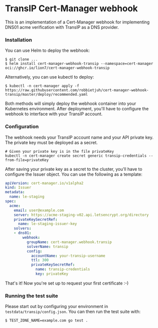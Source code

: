 # TransIP Cert-Manager webhook

This is an implementation of a Cert-Manager webhook for implementing DNS01 acme verification with TransIP as a DNS provider.

### Installation

You can use Helm to deploy the webhook:

```shell script
$ git clone ...
$ helm install cert-manager-webhook-transip --namespace=cert-manager oci://ghcr.io/lion7/cert-manager-webhook-transip
```

Alternatively, you can use kubectl to deploy:

```shell script
$ kubectl -n cert-manager apply -f https://raw.githubusercontent.com/robbietjuh/cert-manager-webhook-transip/master/deploy/recommended.yaml
```

Both methods will simply deploy the webhook container into your Kubernetes environment. After deployment, you'll have to configure the webhook to interface with your TransIP account.

### Configuration

The webhook needs your TransIP account name and your API private key. The private key must be deployed as a secret.

```shell script
# Given your private key is in the file privateKey
kubectl -n cert-manager create secret generic transip-credentials --from-file=privateKey
```

After saving your private key as a secret to the cluster, you'll have to configure the Issuer object. You can use the following as a template:

```yaml
apiVersion: cert-manager.io/v1alpha2
kind: Issuer
metadata:
  name: le-staging
spec:
  acme:
    email: user@example.com
    server: https://acme-staging-v02.api.letsencrypt.org/directory
    privateKeySecretRef:
      name: le-staging-issuer-key
    solvers:
    - dns01:
        webhook:
          groupName: cert-manager.webhook.transip
          solverName: transip
          config:
            accountName: your-transip-username
            ttl: 300
            privateKeySecretRef:
              name: transip-credentials
              key: privateKey
```

That's it! Now you're set up to request your first certificate :-)

### Running the test suite

Please start out by configuring your environment in `testdata/transip/config.json`. You can then run the test suite with:

```bash
$ TEST_ZONE_NAME=example.com go test .
```
